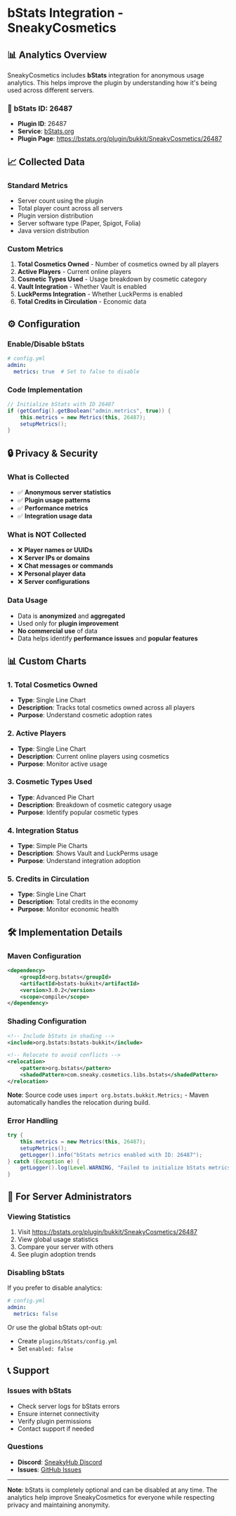 # bStats Integration - SneakyCosmetics

## 📊 Analytics Overview

SneakyCosmetics includes **bStats** integration for anonymous usage analytics. This helps improve the plugin by understanding how it's being used across different servers.

### 🔢 **bStats ID: 26487**

- **Plugin ID**: 26487
- **Service**: [bStats.org](https://bstats.org/)
- **Plugin Page**: https://bstats.org/plugin/bukkit/SneakyCosmetics/26487

## 📈 **Collected Data**

### Standard Metrics
- Server count using the plugin
- Total player count across all servers
- Plugin version distribution
- Server software type (Paper, Spigot, Folia)
- Java version distribution

### Custom Metrics
1. **Total Cosmetics Owned** - Number of cosmetics owned by all players
2. **Active Players** - Current online players
3. **Cosmetic Types Used** - Usage breakdown by cosmetic category
4. **Vault Integration** - Whether Vault is enabled
5. **LuckPerms Integration** - Whether LuckPerms is enabled
6. **Total Credits in Circulation** - Economic data

## ⚙️ **Configuration**

### Enable/Disable bStats
```yaml
# config.yml
admin:
  metrics: true  # Set to false to disable
```

### Code Implementation
```java
// Initialize bStats with ID 26487
if (getConfig().getBoolean("admin.metrics", true)) {
    this.metrics = new Metrics(this, 26487);
    setupMetrics();
}
```

## 🔒 **Privacy & Security**

### What is Collected
- ✅ **Anonymous server statistics**
- ✅ **Plugin usage patterns**
- ✅ **Performance metrics**
- ✅ **Integration usage data**

### What is NOT Collected
- ❌ **Player names or UUIDs**
- ❌ **Server IPs or domains**
- ❌ **Chat messages or commands**
- ❌ **Personal player data**
- ❌ **Server configurations**

### Data Usage
- Data is **anonymized** and **aggregated**
- Used only for **plugin improvement**
- **No commercial use** of data
- Data helps identify **performance issues** and **popular features**

## 📊 **Custom Charts**

### 1. Total Cosmetics Owned
- **Type**: Single Line Chart
- **Description**: Tracks total cosmetics owned across all players
- **Purpose**: Understand cosmetic adoption rates

### 2. Active Players
- **Type**: Single Line Chart  
- **Description**: Current online players using cosmetics
- **Purpose**: Monitor active usage

### 3. Cosmetic Types Used
- **Type**: Advanced Pie Chart
- **Description**: Breakdown of cosmetic category usage
- **Purpose**: Identify popular cosmetic types

### 4. Integration Status
- **Type**: Simple Pie Charts
- **Description**: Shows Vault and LuckPerms usage
- **Purpose**: Understand integration adoption

### 5. Credits in Circulation
- **Type**: Single Line Chart
- **Description**: Total credits in the economy
- **Purpose**: Monitor economic health

## 🛠️ **Implementation Details**

### Maven Configuration
```xml
<dependency>
    <groupId>org.bstats</groupId>
    <artifactId>bstats-bukkit</artifactId>
    <version>3.0.2</version>
    <scope>compile</scope>
</dependency>
```

### Shading Configuration
```xml
<!-- Include bStats in shading -->
<include>org.bstats:bstats-bukkit</include>

<!-- Relocate to avoid conflicts -->
<relocation>
    <pattern>org.bstats</pattern>
    <shadedPattern>com.sneaky.cosmetics.libs.bstats</shadedPattern>
</relocation>
```

**Note**: Source code uses `import org.bstats.bukkit.Metrics;` - Maven automatically handles the relocation during build.

### Error Handling
```java
try {
    this.metrics = new Metrics(this, 26487);
    setupMetrics();
    getLogger().info("bStats metrics enabled with ID: 26487");
} catch (Exception e) {
    getLogger().log(Level.WARNING, "Failed to initialize bStats metrics", e);
}
```

## 🔧 **For Server Administrators**

### Viewing Statistics
1. Visit https://bstats.org/plugin/bukkit/SneakyCosmetics/26487
2. View global usage statistics
3. Compare your server with others
4. See plugin adoption trends

### Disabling bStats
If you prefer to disable analytics:
```yaml
# config.yml
admin:
  metrics: false
```

Or use the global bStats opt-out:
- Create `plugins/bStats/config.yml`
- Set `enabled: false`

## 📞 **Support**

### Issues with bStats
- Check server logs for bStats errors
- Ensure internet connectivity
- Verify plugin permissions
- Contact support if needed

### Questions
- **Discord**: [SneakyHub Discord](https://discord.gg/sneakyhub)
- **Issues**: [GitHub Issues](https://github.com/SneakyHub/SneakyCosmetics/issues)

---

**Note**: bStats is completely optional and can be disabled at any time. The analytics help improve SneakyCosmetics for everyone while respecting privacy and maintaining anonymity.
